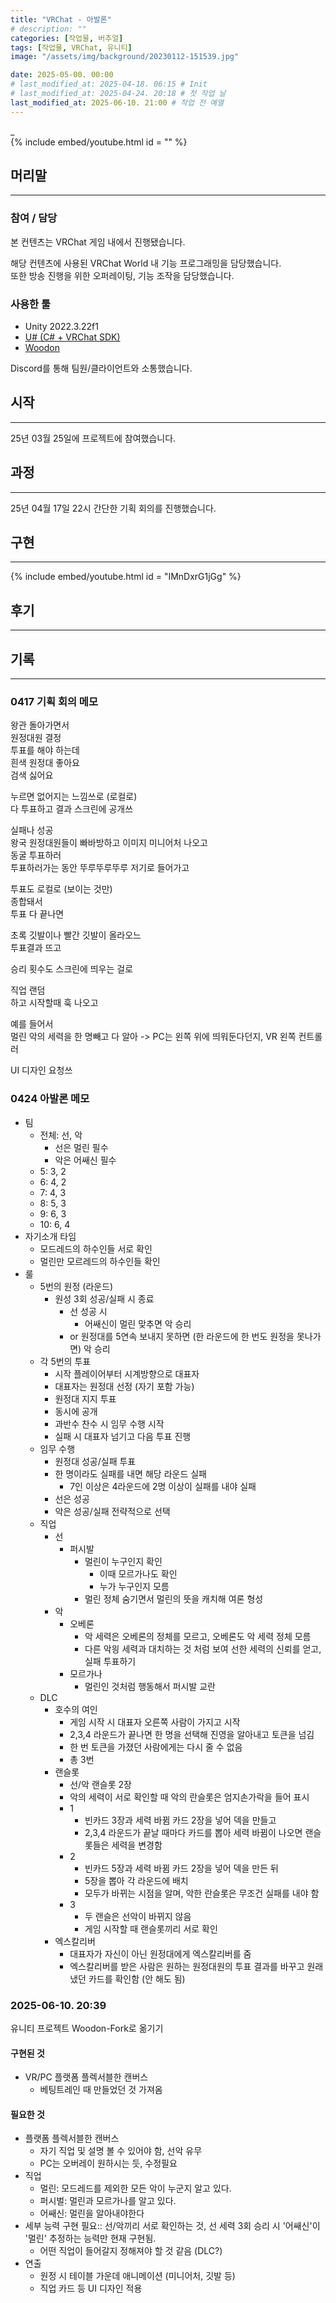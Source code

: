 ```yaml
---
title: "VRChat - 아발론"
# description: ""
categories: [작업물, 버추얼]
tags: [작업물, VRChat, 유니티]
image: "/assets/img/background/20230112-151539.jpg"

date: 2025-05-00. 00:00
# last_modified_at: 2025-04-18. 06:15 # Init
# last_modified_at: 2025-04-24. 20:18 # 첫 작업 날
last_modified_at: 2025-06-10. 21:00 # 작업 전 예열
---
```


_  
{% include embed/youtube.html id = "" %}

## 머리말

---

### 참여 / 담당

본 컨텐츠는 VRChat 게임 내에서 진행됐습니다.  

해당 컨텐츠에 사용된 VRChat World 내 기능 프로그래밍을 담당했습니다.  
또한 방송 진행을 위한 오퍼레이팅, 기능 조작을 담당했습니다.  

### 사용한 툴

- Unity 2022.3.22f1
- [U# (C# + VRChat SDK)](https://udonsharp.docs.vrchat.com/)
- [Woodon](https://github.com/wrchat/Woodon)

Discord를 통해 팀원/클라이언트와 소통했습니다.  

## 시작

---

25년 03월 25일에 프로젝트에 참여했습니다.  

## 과정

---

25년 04월 17일 22시 간단한 기획 회의를 진행했습니다.  

## 구현

---

{% include embed/youtube.html id = "IMnDxrG1jGg" %}

## 후기

---

## 기록

---

### 0417 기획 회의 메모

왕관 돌아가면서  
원정대원 결정  
투표를 해야 하는데  
흰색 원정대 좋아요  
검색 싫어요  

누르면 없어지는 느낌쓰로 (로컬로)  
다 투표하고 결과 스크린에 공개쓰  

실패나 성공  
왕국 원정대원들이 빠바방하고 이미지 미니어처 나오고  
동굴 투표하러  
투표하러가는 동안 뚜루뚜루뚜루 저기로 들어가고  

투표도 로컬로 (보이는 것만)  
종합돼서  
투표 다 끝나면  

초록 깃발이나 빨간 깃발이 올라오느  
투표결과 뜨고  

승리 횟수도 스크린에 띄우는 걸로  

직업 랜덤  
하고 시작할때 훅 나오고  

예를 들어서  
멀린 악의 세력을 한 명빼고 다 알아 -> PC는 왼쪽 위에 띄워둔다던지, VR 왼쪽 컨트롤러  

UI 디자인 요청쓰  

### 0424 아발론 메모

- 팀
  - 전체: 선, 악
    - 선은 멀린 필수
    - 악은 어쌔신 필수
  - 5: 3, 2
  - 6: 4, 2
  - 7: 4, 3
  - 8: 5, 3
  - 9: 6, 3
  - 10: 6, 4
- 자기소개 타임
  - 모드레드의 하수인들 서로 확인
  - 멀린만 모르레드의 하수인들 확인
- 룰
  - 5번의 원정 (라운드)
    - 원성 3회 성공/실패 시 종료
      - 선 성공 시
        - 어쌔신이 멀린 맞추면 악 승리
      - or 원정대를 5연속 보내지 못하면 (한 라운드에 한 번도 원정을 못나가면) 악 승리
  - 각 5번의 투표
    - 시작 플레이어부터 시계방향으로 대표자
    - 대표자는 원정대 선정 (자기 포함 가능)
    - 원정대 지지 투표
    - 동시에 공개
    - 과반수 찬수 시 임무 수행 시작
    - 실패 시 대표자 넘기고 다음 투표 진행
  - 임무 수행
    - 원정대 성공/실패 투표
    - 한 명이라도 실패를 내면 해당 라운드 실패
      - 7인 이상은 4라운드에 2명 이상이 실패를 내야 실패
    - 선은 성공
    - 악은 성공/실패 전략적으로 선택
  - 직업
    - 선
      - 퍼시발
        - 멀린이 누구인지 확인
          - 이때 모르가나도 확인
          - 누가 누구인지 모름
        - 멀린 정체 숨기면서 멀린의 뜻을 캐치해 여론 형성
    - 악
      - 오베론
        - 악 세력은 오베론의 정체를 모르고, 오베론도 악 세력 정체 모름
        - 다른 악읭 세력과 대치하는 것 처럼 보여 선한 세력의 신뢰를 얻고, 실패 투표하기
      - 모르가나
        - 멀린인 것처럼 행동해서 퍼시발 교란
  - DLC
    - 호수의 여인
      - 게임 시작 시 대표자 오른쪽 사람이 가지고 시작
      - 2,3,4 라운드가 끝나면 한 명을 선택해 진영을 알아내고 토큰을 넘김
      - 한 번 토큰을 가졌던 사람에게는 다시 줄 수 없음
      - 총 3번
    - 랜슬롯
      - 선/악 랜슬롯 2장
      - 악의 세력이 서로 확인할 때 악의 란슬롯은 엄지손가락을 들어 표시
      - 1
        - 빈카드 3장과 세력 바뀜 카드 2장을 넣어 덱을 만들고
        - 2,3,4 라운드가 끝날 때마다 카드를 뽑아 세력 바뀜이 나오면 랜슬롯들은 세력을 변경함
      - 2
        - 빈카드 5장과 세력 바뀜 카드 2장을 넣어 덱을 만든 뒤
        - 5장을 뽑아 각 라운드에 배치
        - 모두가 바뀌는 시점을 알며, 악한 란슬롯은 무조건 실패를 내야 함
      - 3
        - 두 랜슬은 선악이 바뀌지 않음
        - 게임 시작할 때 랜슬롯끼리 서로 확인
    - 엑스칼리버
      - 대표자가 자신이 아닌 원정대에게 엑스칼리버를 줌
      - 엑스칼리버를 받은 사람은 원하는 원정대원의 투표 결과를 바꾸고 원래 냈던 카드를 확인함 (안 해도 됨)

### 2025-06-10. 20:39

유니티 프로젝트 Woodon-Fork로 옮기기  

#### 구현된 것

- VR/PC 플랫폼 플렉서블한 캔버스
  - 베팅트레인 때 만들었던 것 가져옴

#### 필요한 것

- 플랫폼 플렉서블한 캔버스
  - 자기 직업 및 설명 볼 수 있어야 함, 선악 유무
  - PC는 오버레이 원하시는 듯, 수정필요
- 직업
  - 멀린: 모드레드를 제외한 모든 악이 누군지 알고 있다.
  - 퍼시벌: 멀린과 모르가나를 알고 있다.
  - 어쌔신: 멀린을 알아내야한다
- 세부 능력 구현 필요:: 선/악끼리 서로 확인하는 것, 선 세력 3회 승리 시 '어쌔신'이 '멀린' 추정하는 능력만 현재 구현됨.
  - 어떤 직업이 들어갈지 정해져야 할 것 같음 (DLC?)
- 연출
  - 원정 시 테이블 가운데 애니메이션 (미니어처, 깃발 등)
  - 직업 카드 등 UI 디자인 적용
